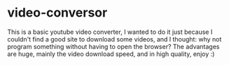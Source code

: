 # video-conversor
This is a basic youtube video converter, I wanted to do it just because I couldn't find a good site to download some videos, and I thought: why not program something without having to open the browser? The advantages are huge, mainly the video download speed, and in high quality, enjoy :)
